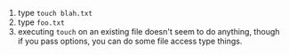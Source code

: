 1. type `touch blah.txt`
2. type `foo.txt`
3. executing `touch` on an existing file doesn't seem to do anything, though if you pass options, you can do some 
file access type things.
 